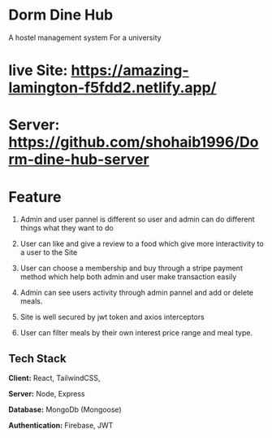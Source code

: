 
# Dorm Dine Hub

A hostel management system For a university

# live Site: https://amazing-lamington-f5fdd2.netlify.app/

# Server: https://github.com/shohaib1996/Dorm-dine-hub-server

# Feature

1. Admin and user pannel is different so user and admin can do different things what they want to do

2. User can like and give a review to a food which give more interactivity to a user to the Site

3. User can choose a membership and buy through a stripe payment method which help both admin and user make transaction easily

4. Admin can see users activity through admin pannel and add or delete meals. 

5. Site is well secured by jwt token and axios interceptors

6. User can filter meals by their own interest price range and meal type.


## Tech Stack

**Client:** React, TailwindCSS, 

**Server:** Node, Express

**Database:** MongoDb (Mongoose) 

**Authentication:** Firebase, JWT 
